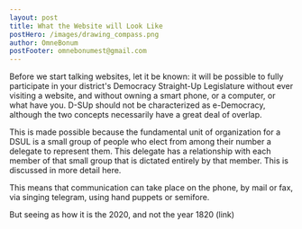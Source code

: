 ```yaml
---
layout: post
title: What the Website will Look Like
postHero: /images/drawing_compass.png
author: OmneBonum
postFooter: omnebonumest@gmail.com
---
```

Before we start talking websites, let it be known: it will be possible to fully participate in your district's Democracy Straight-Up Legislature without ever visiting a website, and without owning a smart phone, or a computer, or what have you. D-SUp should not be characterized as e-Democracy, although the two concepts necessarily have a great deal of overlap.

This is made possible because the fundamental unit of organization for a DSUL is a small group of people who elect from among their number a delegate to represent them.  This delegate has a relationship with each member of that small group that is dictated entirely by that member.  This is discussed in more detail here.

This means that communication can take place on the phone, by mail or fax, via singing telegram, using hand puppets or semifore.

But seeing as how it is the 2020, and not the year 1820 (link)
